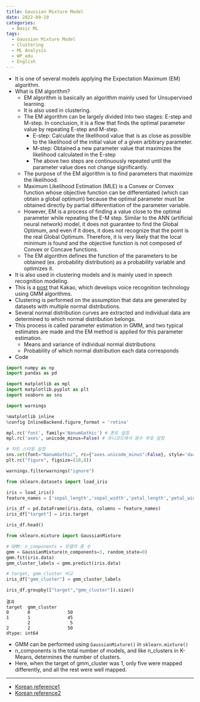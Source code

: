 ```yaml
---
title: Gaussian Mixture Model
date: 2022-09-10
categories:
  - Basic ML
tags: 
  - Gaussian Mixture Model
  - Clustering
  - ML Analysis
  - WP_edu
  - English
---
```


- It is one of several models applying the Expectation Maximum (EM) algorithm.
- What is EM algorithm?
    - EM algorithm is basically an algorithm mainly used for Unsupervised learning.
    - It is also used in clustering.
    - The EM algorithm can be largely divided into two stages: E-step and M-step. In conclusion, it is a flow that finds the optimal parameter value by repeating E-step and M-step.
        - E-step: Calculate the likelihood value that is as close as possible to the likelihood of the initial value of a given arbitrary parameter.
        - M-step: Obtained a new parameter value that maximizes the likelihood calculated in the E-step
        - The above two steps are continuously repeated until the parameter value does not change significantly.
    - The purpose of the EM algorithm is to find parameters that maximize the likelihood.
    - Maximum Likelihood Estimation (MLE) is a Convex or Convex function whose objective function can be differentiated (which can obtain a global optimum) because the optimal parameter must be obtained directly by partial differentiation of the parameter variable.
    - However, EM is a process of finding a value close to the optimal parameter while repeating the E-M step. Similar to the ANN (artificial neural network) model, it does not guarantee to find the Global Optimum, and even if it does, it does not recognize that the point is the real Global Optimum. Therefore, it is very likely that the local minimum is found and the objective function is not composed of Convex or Concave functions.
    - The EM algorithm defines the function of the parameters to be obtained (ex. probability distribution) as a probability variable and optimizes it.
- It is also used in clustering models and is mainly used in speech recognition modeling.
- This is a [post](https://brunch.co.kr/@kakao-it/105) that Kakao, which develops voice recognition technology using GMM algorithms.
- Clustering is performed on the assumption that data are generated by datasets with multiple normal distributions.
- Several normal distribution curves are extracted and individual data are determined to which normal distribution belongs.
- This process is called parameter estimation in GMM, and two typical estimates are made and the EM method is applied for this parameter estimation.
    - Means and variance of individual normal distributions
    - Probability of which normal distribution each data corresponds
- Code

```python
import numpy as np
import pandas as pd

import matplotlib as mpl
import matplotlib.pyplot as plt
import seaborn as sns

import warnings

%matplotlib inline
%config InlineBackend.figure_format = 'retina'

mpl.rc('font', family='NanumGothic') # 폰트 설정
mpl.rc('axes', unicode_minus=False) # 유니코드에서 음수 부호 설정

# 차트 스타일 설정
sns.set(font="NanumGothic", rc={"axes.unicode_minus":False}, style='darkgrid')
plt.rc("figure", figsize=(10,8))

warnings.filterwarnings("ignore")

from sklearn.datasets import load_iris

iris = load_iris()
feature_names = ['sepal_length','sepal_width','petal_length','petal_width']

iris_df = pd.DataFrame(iris.data, columns = feature_names)
iris_df["target"] = iris.target

iris_df.head()
```

```python
from sklearn.mixture import GaussianMixture

# GMM: n_components = 모델의 총 수
gmm = GaussianMixture(n_components=3, random_state=0)
gmm.fit(iris.data)
gmm_cluster_labels = gmm.predict(iris.data)

# target, gmm_cluster 비교
iris_df["gmm_cluster"] = gmm_cluster_labels

iris_df.groupby(["target","gmm_cluster"]).size()
```

```
결과
target  gmm_cluster
0       0              50
1       1              45
        2               5
2       2              50
dtype: int64
```

- GMM can be performed using `GaussianMixture()` in `sklearn.mixture()`
- n_components is the total number of models, and like n_clusters in K-Means, determines the number of clusters.
- Here, when the target of gmm_cluster was 1, only five were mapped differently, and all the rest were well mapped.
---

- [Korean reference1](https://techblog-history-younghunjo1.tistory.com/88)
- [Korean reference2](https://romg2.github.io/mlguide/19_%EB%A8%B8%EC%8B%A0%EB%9F%AC%EB%8B%9D-%EC%99%84%EB%B2%BD%EA%B0%80%EC%9D%B4%EB%93%9C-07.-%EA%B5%B0%EC%A7%91%ED%99%94-GMM/)
